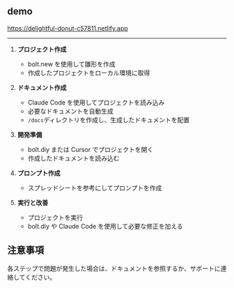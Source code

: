 ## demo

https://delightful-donut-c57811.netlify.app

---

1. **プロジェクト作成**

   - bolt.new を使用して雛形を作成
   - 作成したプロジェクトをローカル環境に取得

2. **ドキュメント作成**

   - Claude Code を使用してプロジェクトを読み込み
   - 必要なドキュメントを自動生成
   - `/docs`ディレクトリを作成し、生成したドキュメントを配置

3. **開発準備**

   - bolt.diy または Cursor でプロジェクトを開く
   - 作成したドキュメントを読み込む

4. **プロンプト作成**

   - スプレッドシートを参考にしてプロンプトを作成

5. **実行と改善**
   - プロジェクトを実行
   - bolt.diy や Claude Code を使用して必要な修正を加える

## 注意事項

各ステップで問題が発生した場合は、ドキュメントを参照するか、サポートに連絡してください。
